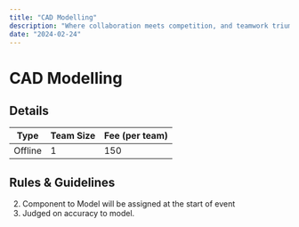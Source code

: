 ```yaml
---
title: "CAD Modelling"
description: "Where collaboration meets competition, and teamwork triumphs over challenges! Bytes to Brilliance: Unleash Your Coding mastery in the Ultimate Challenge"
date: "2024-02-24"
---
```


# CAD Modelling

## Details

| Type    | Team Size | Fee (per team) |
| ------- | --------- | -------------- |
| Offline |     1     | 150            |

## Rules & Guidelines

2. Component to Model will be assigned at the start of event
3. Judged on accuracy to model.